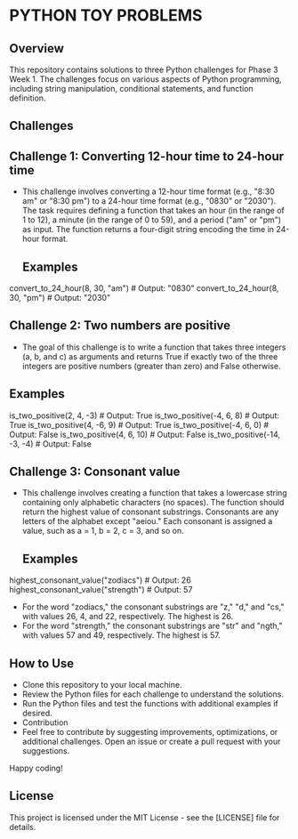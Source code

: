 # PYTHON TOY PROBLEMS

## Overview
  This repository contains solutions to three Python challenges for Phase 3 Week 1. The challenges focus on various aspects of Python programming, including string manipulation, conditional statements, and function definition.

## Challenges

## Challenge 1: Converting 12-hour time to 24-hour time
 - This challenge involves converting a 12-hour time format (e.g., "8:30 am" or "8:30 pm") to a 24-hour time format (e.g., "0830" or "2030"). The task requires defining a function that takes an hour (in the range of 1 to 12), a minute (in the range of 0 to 59), and a period ("am" or "pm") as input. The function returns a four-digit string encoding the time in 24-hour format.
   ## Examples
convert_to_24_hour(8, 30, "am")  # Output: "0830"
convert_to_24_hour(8, 30, "pm")  # Output: "2030"


## Challenge 2: Two numbers are positive
 - The goal of this challenge is to write a function that takes three integers (a, b, and c) as arguments and returns True if exactly two of the three integers are positive numbers (greater than zero) and False otherwise.
 
  ## Examples
is_two_positive(2, 4, -3)  # Output: True
is_two_positive(-4, 6, 8)  # Output: True
is_two_positive(4, -6, 9)  # Output: True
is_two_positive(-4, 6, 0)  # Output: False
is_two_positive(4, 6, 10)  # Output: False
is_two_positive(-14, -3, -4)  # Output: False

## Challenge 3: Consonant value
- This challenge involves creating a function that takes a lowercase string containing only alphabetic characters (no spaces). The function should return the highest value of consonant substrings. Consonants are any letters of the alphabet except "aeiou." Each consonant is assigned a value, such as a = 1, b = 2, c = 3, and so on.

  ## Examples
highest_consonant_value("zodiacs")  # Output: 26
highest_consonant_value("strength")  # Output: 57

- For the word "zodiacs," the consonant substrings are "z," "d," and "cs," with values 26, 4, and 22, respectively. The highest is 26.
- For the word "strength," the consonant substrings are "str" and "ngth," with values 57 and 49, respectively. The highest is 57.

## How to Use
- Clone this repository to your local machine.
- Review the Python files for each challenge to understand the solutions.
- Run the Python files and test the functions with additional examples if desired.
- Contribution
-  Feel free to contribute by suggesting improvements, optimizations, or additional challenges. Open an issue or create a pull request with your suggestions.

Happy coding!

## License
This project is licensed under the MIT License - see the [LICENSE] file for details.